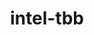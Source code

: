 ---
title: "intel-tbb"
layout: cache
categories: [package, develop-2023-09-03]
meta: {"versions": ["2020.3", "2021.9.0"], "compilers": ["gcc@=11.1.0", "gcc@=11.3.0", "gcc@=7.3.1", "oneapi@=2023.2.0"], "oss": ["amzn2", "ubuntu20.04", "ubuntu22.04"], "platforms": ["linux"], "targets": ["aarch64", "neoverse_n1", "ppc64le", "x86_64", "x86_64_v3"], "stacks": ["aws-isc", "aws-isc-aarch64", "data-vis-sdk", "e4s", "e4s-oneapi", "e4s-power", "ml-linux-x86_64-cpu", "ml-linux-x86_64-cuda", "ml-linux-x86_64-rocm", "root", "tutorial"], "num_specs": 13, "num_specs_by_stack": {"root": 13, "aws-isc-aarch64": 2, "aws-isc": 1, "e4s-power": 2, "e4s-oneapi": 1, "data-vis-sdk": 1, "e4s": 2, "tutorial": 1, "ml-linux-x86_64-cuda": 1, "ml-linux-x86_64-rocm": 1, "ml-linux-x86_64-cpu": 1}}
spec_details: [{"hash": "at2fsr5a77yoqcttbmwmnevjj2szabye", "compiler": "gcc@=7.3.1", "versions": ["2021.9.0"], "os": "amzn2", "platform": "linux", "target": "aarch64", "variants": ["build_system=cmake", "build_type=Release", "cxxstd=default", "generator=make", "~ipo", "patches=12a9c3e", "+shared", "+tm"], "stacks": ["root", "aws-isc-aarch64"], "size": "-", "tarball": "https://binaries.spack.io/releases/develop-2023-09-03/build_cache/linux-amzn2-aarch64/gcc-7.3.1/intel-tbb-2021.9.0/linux-amzn2-aarch64-gcc-7.3.1-intel-tbb-2021.9.0-at2fsr5a77yoqcttbmwmnevjj2szabye.spack"}, {"hash": "2ojhignnbkk2lejl2m24uv3tgzeivg5s", "compiler": "gcc@=7.3.1", "versions": ["2021.9.0"], "os": "amzn2", "platform": "linux", "target": "neoverse_n1", "variants": ["build_system=cmake", "build_type=Release", "cxxstd=default", "generator=make", "~ipo", "patches=12a9c3e", "+shared", "+tm"], "stacks": ["root", "aws-isc-aarch64"], "size": "-", "tarball": "https://binaries.spack.io/releases/develop-2023-09-03/build_cache/linux-amzn2-neoverse_n1/gcc-7.3.1/intel-tbb-2021.9.0/linux-amzn2-neoverse_n1-gcc-7.3.1-intel-tbb-2021.9.0-2ojhignnbkk2lejl2m24uv3tgzeivg5s.spack"}, {"hash": "kt3tkyhgfkcy7efcx5ijd2c4djybevw6", "compiler": "gcc@=7.3.1", "versions": ["2021.9.0"], "os": "amzn2", "platform": "linux", "target": "x86_64_v3", "variants": ["build_system=cmake", "build_type=Release", "cxxstd=default", "generator=make", "~ipo", "patches=12a9c3e", "+shared", "+tm"], "stacks": ["aws-isc", "root"], "size": "-", "tarball": "https://binaries.spack.io/releases/develop-2023-09-03/build_cache/linux-amzn2-x86_64_v3/gcc-7.3.1/intel-tbb-2021.9.0/linux-amzn2-x86_64_v3-gcc-7.3.1-intel-tbb-2021.9.0-kt3tkyhgfkcy7efcx5ijd2c4djybevw6.spack"}, {"hash": "gyzj5iv2delt2inxa2t2q44cu5j45rz3", "compiler": "gcc@=11.1.0", "versions": ["2020.3"], "os": "ubuntu20.04", "platform": "linux", "target": "ppc64le", "variants": ["build_system=makefile", "cxxstd=default", "patches=62ba015,ce1fb16,d62cb66", "+shared", "+tm"], "stacks": ["e4s-power", "root"], "size": "-", "tarball": "https://binaries.spack.io/releases/develop-2023-09-03/build_cache/linux-ubuntu20.04-ppc64le/gcc-11.1.0/intel-tbb-2020.3/linux-ubuntu20.04-ppc64le-gcc-11.1.0-intel-tbb-2020.3-gyzj5iv2delt2inxa2t2q44cu5j45rz3.spack"}, {"hash": "oimfft7iawrajvzlxjtnadkdq2fp32ur", "compiler": "gcc@=11.1.0", "versions": ["2021.9.0"], "os": "ubuntu20.04", "platform": "linux", "target": "ppc64le", "variants": ["build_system=cmake", "build_type=Release", "cxxstd=default", "generator=make", "~ipo", "patches=12a9c3e", "+shared", "+tm"], "stacks": ["e4s-power", "root"], "size": "-", "tarball": "https://binaries.spack.io/releases/develop-2023-09-03/build_cache/linux-ubuntu20.04-ppc64le/gcc-11.1.0/intel-tbb-2021.9.0/linux-ubuntu20.04-ppc64le-gcc-11.1.0-intel-tbb-2021.9.0-oimfft7iawrajvzlxjtnadkdq2fp32ur.spack"}, {"hash": "4wkhfuj72s5erjs4s5i7pl3mvt2arrsn", "compiler": "oneapi@=2023.2.0", "versions": ["2021.9.0"], "os": "ubuntu20.04", "platform": "linux", "target": "x86_64", "variants": ["build_system=cmake", "build_type=Release", "cxxstd=default", "generator=make", "~ipo", "patches=12a9c3e", "+shared", "+tm"], "stacks": ["root", "e4s-oneapi"], "size": "-", "tarball": "https://binaries.spack.io/releases/develop-2023-09-03/build_cache/linux-ubuntu20.04-x86_64/oneapi-2023.2.0/intel-tbb-2021.9.0/linux-ubuntu20.04-x86_64-oneapi-2023.2.0-intel-tbb-2021.9.0-4wkhfuj72s5erjs4s5i7pl3mvt2arrsn.spack"}, {"hash": "64f6ka5kkq6ztcn6wxge6ypurb3w6dgb", "compiler": "gcc@=11.1.0", "versions": ["2021.9.0"], "os": "ubuntu20.04", "platform": "linux", "target": "x86_64_v3", "variants": ["build_system=cmake", "build_type=Release", "cxxstd=default", "generator=make", "~ipo", "patches=12a9c3e", "+shared", "+tm"], "stacks": ["root", "data-vis-sdk"], "size": "-", "tarball": "https://binaries.spack.io/releases/develop-2023-09-03/build_cache/linux-ubuntu20.04-x86_64_v3/gcc-11.1.0/intel-tbb-2021.9.0/linux-ubuntu20.04-x86_64_v3-gcc-11.1.0-intel-tbb-2021.9.0-64f6ka5kkq6ztcn6wxge6ypurb3w6dgb.spack"}, {"hash": "acjpgkgklmwklu2iixzlrd5wnkisb6i5", "compiler": "gcc@=11.1.0", "versions": ["2020.3"], "os": "ubuntu20.04", "platform": "linux", "target": "x86_64_v3", "variants": ["build_system=makefile", "cxxstd=default", "patches=62ba015,ce1fb16,d62cb66", "+shared", "+tm"], "stacks": ["root", "e4s"], "size": "-", "tarball": "https://binaries.spack.io/releases/develop-2023-09-03/build_cache/linux-ubuntu20.04-x86_64_v3/gcc-11.1.0/intel-tbb-2020.3/linux-ubuntu20.04-x86_64_v3-gcc-11.1.0-intel-tbb-2020.3-acjpgkgklmwklu2iixzlrd5wnkisb6i5.spack"}, {"hash": "56f42gy2dwgm4tcaonwnxghspaym64bl", "compiler": "gcc@=11.1.0", "versions": ["2021.9.0"], "os": "ubuntu20.04", "platform": "linux", "target": "x86_64_v3", "variants": ["build_system=cmake", "build_type=Release", "cxxstd=default", "generator=make", "~ipo", "patches=12a9c3e", "+shared", "+tm"], "stacks": ["root", "e4s"], "size": "-", "tarball": "https://binaries.spack.io/releases/develop-2023-09-03/build_cache/linux-ubuntu20.04-x86_64_v3/gcc-11.1.0/intel-tbb-2021.9.0/linux-ubuntu20.04-x86_64_v3-gcc-11.1.0-intel-tbb-2021.9.0-56f42gy2dwgm4tcaonwnxghspaym64bl.spack"}, {"hash": "rpxzkbyu6xnerbwgb2levhhl2puvqdma", "compiler": "gcc@=11.3.0", "versions": ["2020.3"], "os": "ubuntu22.04", "platform": "linux", "target": "x86_64_v3", "variants": ["build_system=makefile", "cxxstd=default", "patches=62ba015,ce1fb16,d62cb66", "+shared", "+tm"], "stacks": ["tutorial", "root"], "size": "-", "tarball": "https://binaries.spack.io/releases/develop-2023-09-03/build_cache/linux-ubuntu22.04-x86_64_v3/gcc-11.3.0/intel-tbb-2020.3/linux-ubuntu22.04-x86_64_v3-gcc-11.3.0-intel-tbb-2020.3-rpxzkbyu6xnerbwgb2levhhl2puvqdma.spack"}, {"hash": "g4g3to6wspkhxde6xgbtts53x3shwbpn", "compiler": "gcc@=11.3.0", "versions": ["2021.9.0"], "os": "ubuntu22.04", "platform": "linux", "target": "x86_64_v3", "variants": ["build_system=cmake", "build_type=Release", "cxxstd=default", "generator=make", "~ipo", "patches=12a9c3e", "+shared", "+tm"], "stacks": ["root", "ml-linux-x86_64-cuda"], "size": "-", "tarball": "https://binaries.spack.io/releases/develop-2023-09-03/build_cache/linux-ubuntu22.04-x86_64_v3/gcc-11.3.0/intel-tbb-2021.9.0/linux-ubuntu22.04-x86_64_v3-gcc-11.3.0-intel-tbb-2021.9.0-g4g3to6wspkhxde6xgbtts53x3shwbpn.spack"}, {"hash": "sa7tafeezluncjam2vkjwaev2tkvh5ov", "compiler": "gcc@=11.3.0", "versions": ["2021.9.0"], "os": "ubuntu22.04", "platform": "linux", "target": "x86_64_v3", "variants": ["build_system=cmake", "build_type=Release", "cxxstd=default", "generator=make", "~ipo", "patches=12a9c3e", "+shared", "+tm"], "stacks": ["ml-linux-x86_64-rocm", "root"], "size": "-", "tarball": "https://binaries.spack.io/releases/develop-2023-09-03/build_cache/linux-ubuntu22.04-x86_64_v3/gcc-11.3.0/intel-tbb-2021.9.0/linux-ubuntu22.04-x86_64_v3-gcc-11.3.0-intel-tbb-2021.9.0-sa7tafeezluncjam2vkjwaev2tkvh5ov.spack"}, {"hash": "3kjui3kymjluysgkukqktdyd7olqf6yk", "compiler": "gcc@=11.3.0", "versions": ["2021.9.0"], "os": "ubuntu22.04", "platform": "linux", "target": "x86_64_v3", "variants": ["build_system=cmake", "build_type=Release", "cxxstd=default", "generator=make", "~ipo", "patches=12a9c3e", "+shared", "+tm"], "stacks": ["ml-linux-x86_64-cpu", "root"], "size": "-", "tarball": "https://binaries.spack.io/releases/develop-2023-09-03/build_cache/linux-ubuntu22.04-x86_64_v3/gcc-11.3.0/intel-tbb-2021.9.0/linux-ubuntu22.04-x86_64_v3-gcc-11.3.0-intel-tbb-2021.9.0-3kjui3kymjluysgkukqktdyd7olqf6yk.spack"}]
---